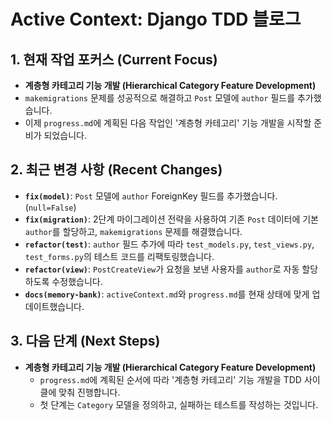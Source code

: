# Active Context: Django TDD 블로그

## 1. 현재 작업 포커스 (Current Focus)

- **계층형 카테고리 기능 개발 (Hierarchical Category Feature Development)**
- `makemigrations` 문제를 성공적으로 해결하고 `Post` 모델에 `author` 필드를 추가했습니다.
- 이제 `progress.md`에 계획된 다음 작업인 '계층형 카테고리' 기능 개발을 시작할 준비가 되었습니다.

## 2. 최근 변경 사항 (Recent Changes)

- **`fix(model)`**: `Post` 모델에 `author` ForeignKey 필드를 추가했습니다. (`null=False`)
- **`fix(migration)`**: 2단계 마이그레이션 전략을 사용하여 기존 `Post` 데이터에 기본 `author`를 할당하고, `makemigrations` 문제를 해결했습니다.
- **`refactor(test)`**: `author` 필드 추가에 따라 `test_models.py`, `test_views.py`, `test_forms.py`의 테스트 코드를 리팩토링했습니다.
- **`refactor(view)`**: `PostCreateView`가 요청을 보낸 사용자를 `author`로 자동 할당하도록 수정했습니다.
- **`docs(memory-bank)`**: `activeContext.md`와 `progress.md`를 현재 상태에 맞게 업데이트했습니다.

## 3. 다음 단계 (Next Steps)

- **계층형 카테고리 기능 개발 (Hierarchical Category Feature Development)**
  - `progress.md`에 계획된 순서에 따라 '계층형 카테고리' 기능 개발을 TDD 사이클에 맞춰 진행합니다.
  - 첫 단계는 `Category` 모델을 정의하고, 실패하는 테스트를 작성하는 것입니다.
